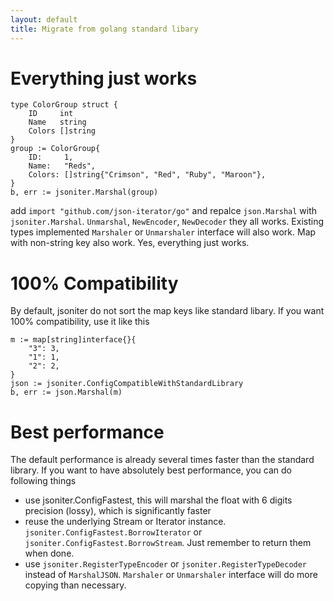 ```yaml
---
layout: default
title: Migrate from golang standard libary
---
```


# Everything just works

```
type ColorGroup struct {
	ID     int
	Name   string
	Colors []string
}
group := ColorGroup{
	ID:     1,
	Name:   "Reds",
	Colors: []string{"Crimson", "Red", "Ruby", "Maroon"},
}
b, err := jsoniter.Marshal(group)
```

add `import "github.com/json-iterator/go"` and repalce `json.Marshal` with `jsoniter.Marshal`. 
`Unmarshal`, `NewEncoder`, `NewDecoder` they all works. Existing types implemented `Marshaler` or `Unmarshaler` interface will also work. Map with non-string key also work. Yes, everything just works.

# 100% Compatibility

By default, jsoniter do not sort the map keys like standard libary. If you want 100% compatibility, use it like this

```
m := map[string]interface{}{
	"3": 3,
	"1": 1,
	"2": 2,
}
json := jsoniter.ConfigCompatibleWithStandardLibrary
b, err := json.Marshal(m)
```

# Best performance

The default performance is already several times faster than the standard library. If you want to have absolutely best performance, you can do following things

* use jsoniter.ConfigFastest, this will marshal the float with 6 digits precision (lossy), which is significantly faster
* reuse the underlying Stream or Iterator instance. `jsoniter.ConfigFastest.BorrowIterator` or `jsoniter.ConfigFastest.BorrowStream`. Just remember to return them when done.
* use `jsoniter.RegisterTypeEncoder` or `jsoniter.RegisterTypeDecoder` instead of `MarshalJSON`. `Marshaler` or `Unmarshaler` interface will do more copying than necessary. 


